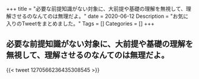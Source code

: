 +++
title = "必要な前提知識がない対象に、大前提や基礎の理解を無視して、理解させるのなんてのは無理だよ。"
date = 2020-06-12
Description = "お気に入りのTweetをまとめました。"
Tags = []
Categories = []
+++


## 必要な前提知識がない対象に、大前提や基礎の理解を無視して、理解させるのなんてのは無理だよ。

{{< tweet 1270566236435308545 >}}


